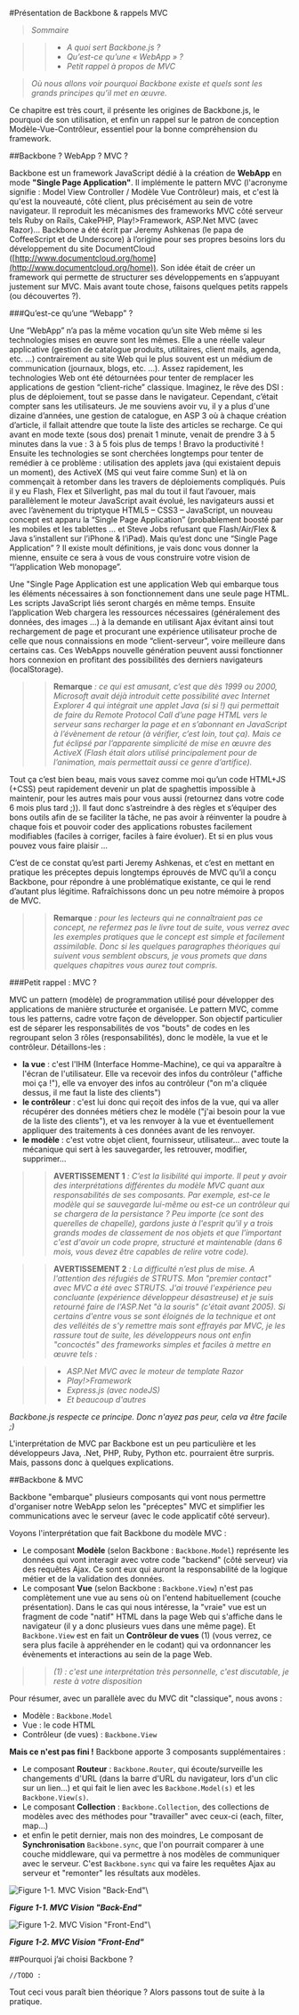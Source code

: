 #Présentation de Backbone & rappels MVC

>*Sommaire*

>>- *A quoi sert Backbone.js ?*
>>- *Qu’est-ce qu’une « WebApp » ?*
>>- *Petit rappel à propos de MVC*

>*Où nous allons voir pourquoi Backbone existe et quels sont les grands principes qu’il met en œuvre.*

Ce chapitre est très court, il présente les origines de Backbone.js, le pourquoi de son utilisation, et enfin un rappel sur le patron de conception Modèle-Vue-Contrôleur, essentiel pour la bonne compréhension du framework.

##Backbone ? WebApp ? MVC ?

Backbone est un framework JavaScript dédié à la création de **WebApp** en mode **"Single Page Application"**. Il implémente le pattern MVC (l'acronyme signifie : Model View Controller / Modèle Vue Contrôleur) mais, et c'est là qu'est la nouveauté, côté client, plus précisément au sein de votre navigateur. Il reproduit les mécanismes des frameworks MVC côté serveur tels Ruby on Rails, CakePHP, Play!>Framework, ASP.Net MVC (avec Razor)...
Backbone a été écrit par Jeremy Ashkenas (le papa de CoffeeScript et de Underscore) à l’origine pour ses propres besoins lors du développement du site DocumentCloud ([http://www.documentcloud.org/home](http://www.documentcloud.org/home)). Son idée était de créer un framework qui permette de structurer ses développements en s’appuyant justement sur MVC.
Mais avant toute chose, faisons quelques petits rappels (ou découvertes ?).

###Qu’est-ce qu’une “Webapp” ?

Une “WebApp” n’a pas la même vocation qu’un site Web même si les technologies mises en œuvre sont les mêmes. Elle a une réelle valeur applicative (gestion de catalogue produits, utilitaires, client mails, agenda, etc. …) contrairement au site Web qui le plus souvent est un médium de communication (journaux, blogs, etc. …). Assez rapidement, les technologies Web ont été détournées pour tenter de remplacer les applications de gestion “client-riche” classique. Imaginez, le rêve des DSI : plus de déploiement, tout se passe dans le navigateur. Cependant, c’était compter sans les utilisateurs. Je me souviens avoir vu, il y a plus d'une dizaine d’années, une gestion de catalogue, en ASP 3 où à chaque création d’article, il fallait attendre que toute la liste des articles se recharge. Ce qui avant en mode texte (sous dos) prenait 1 minute, venait de prendre 3 à 5 minutes dans la vue : 3 à 5 fois plus de temps ! Bravo la productivité ! Ensuite les technologies se sont cherchées longtemps pour tenter de remédier à ce problème : utilisation des applets java (qui existaient depuis un moment), des ActiveX (MS qui veut faire comme Sun) et là on commençait à retomber dans les travers de déploiements compliqués. Puis il y eu Flash, Flex et Silverlight, pas mal du tout il faut l’avouer, mais parallèlement le moteur JavaScript avait évolué, les navigateurs aussi et avec l’avènement du triptyque HTML5 – CSS3 – JavaScript, un nouveau concept est apparu la “Single Page Application” (probablement boosté par les mobiles et les tablettes … et Steve Jobs refusant que Flash/Air/Flex & Java s’installent sur l’iPhone & l’iPad). Mais qu’est donc une “Single Page Application” ? Il existe moult définitions, je vais donc vous donner la mienne, ensuite ce sera à vous de vous construire votre vision de “l’application Web monopage”.

Une "Single Page Application est une application Web qui embarque tous les éléments nécessaires à son fonctionnement dans une seule page HTML. Les scripts JavaScript liés seront chargés en même temps. Ensuite l’application Web chargera les ressources nécessaires (généralement des données, des images …) à la demande en utilisant Ajax évitant ainsi tout rechargement de page et procurant une expérience utilisateur proche de celle que nous connaissions en mode “client-serveur”, voire meilleure dans certains cas. Ces WebApps nouvelle génération peuvent aussi fonctionner hors connexion en profitant des possibilités des derniers navigateurs (localStorage).

>>**Remarque** *: ce qui est amusant, c’est que dès 1999 ou 2000, Microsoft avait déjà introduit cette possibilité avec Internet Explorer 4 qui intégrait une applet Java (si si !) qui permettait de faire du Remote Protocol Call d’une page HTML vers le serveur sans recharger la page et en s’abonnant en JavaScript à l’évènement de retour (à vérifier, c’est loin, tout ça). Mais ce fut éclipsé par l’apparente simplicité de mise en œuvre des ActiveX (Flash était alors utilisé principalement pour de l’animation, mais permettait aussi ce genre d’artifice).*

Tout ça c’est bien beau, mais vous savez comme moi qu’un code HTML+JS (+CSS) peut rapidement devenir un plat de spaghettis impossible à maintenir, pour les autres mais pour vous aussi (retournez dans votre code 6 mois plus tard ;)). Il faut donc s’astreindre à des règles et s’équiper des bons outils afin de se faciliter la tâche, ne pas avoir à réinventer la poudre à chaque fois et pouvoir coder des applications robustes facilement modifiables (faciles à corriger, faciles à faire évoluer). Et si en plus vous pouvez vous faire plaisir …

C’est de ce constat qu’est parti Jeremy Ashkenas, et c’est en mettant en pratique les préceptes depuis longtemps éprouvés de MVC qu’il a conçu Backbone, pour répondre à une problématique existante, ce qui le rend d’autant plus légitime.
Rafraîchissons donc un peu notre mémoire à propos de MVC.

>>**Remarque** *: pour les lecteurs qui ne connaîtraient pas ce concept, ne refermez pas le livre tout de suite, vous verrez avec les exemples pratiques que le concept est simple et facilement assimilable. Donc si les quelques paragraphes théoriques qui suivent vous semblent obscurs, je vous promets que dans quelques chapitres vous aurez tout compris.*

###Petit rappel : MVC ?

MVC un pattern (modèle) de programmation utilisé pour développer des applications de manière structurée et organisée. Le pattern MVC, comme tous les patterns, cadre votre façon de développer. Son objectif particulier est de séparer les responsabilités de vos "bouts" de codes en les regroupant selon 3 rôles (responsabilités), donc le modèle, la vue et le contrôleur. Détaillons-les :

- **la vue** : c'est l'IHM (Interface Homme-Machine), ce qui va apparaître à l'écran de l'utilisateur. Elle va recevoir des infos du contrôleur ("affiche moi ça !"), elle va envoyer des infos au contrôleur ("on m'a cliquée dessus, il me faut la liste des clients")
- **le contrôleur** : c'est lui donc qui reçoit des infos de la vue, qui va aller récupérer des données métiers chez le modèle ("j'ai besoin pour la vue de la liste des clients"), et va les renvoyer à la vue et éventuellement appliquer des traitements à ces données avant de les renvoyer.
- **le modèle** : c'est votre  objet client, fournisseur, utilisateur... avec toute la mécanique qui sert à les sauvegarder, les retrouver, modifier, supprimer...

>>**AVERTISSEMENT 1** *: C’est la lisibilité qui importe. Il peut y avoir des interprétations différentes du modèle MVC quant aux responsabilités de ses composants. Par exemple, est-ce le modèle qui se sauvegarde lui-même ou est-ce un contrôleur qui se chargera de la persistance ? Peu importe (ce sont des querelles de chapelle), gardons juste à l'esprit qu'il y a trois grands modes de classement de nos objets et que l'important c'est d'avoir un code propre, structuré et maintenable (dans 6 mois, vous devez être capables de relire votre code).*

>>**AVERTISSEMENT 2** *: La difficulté n’est plus de mise. A l'attention des réfugiés de STRUTS. Mon "premier contact" avec MVC a été avec STRUTS. J'ai trouvé l'expérience peu concluante (expérience développeur désastreuse) et je suis retourné faire de l'ASP.Net "à la souris" (c'était avant 2005). Si certains d'entre vous se sont éloignés de la technique et ont des velléités de s'y remettre mais sont effrayés par MVC, je les rassure tout de suite, les développeurs nous ont enfin "concoctés" des frameworks simples et faciles à mettre en œuvre tels :*

>>- *ASP.Net MVC avec le moteur de template Razor*
>>- *Play!>Framework*
>>- *Express.js (avec nodeJS)*
>>- *Et beaucoup d'autres*

*Backbone.js respecte ce principe. Donc n'ayez pas peur, cela va être facile ;)*

L'interprétation de MVC par Backbone est un peu particulière et les développeurs Java, .Net, PHP, Ruby, Python etc. pourraient être surpris. Mais, passons donc à quelques explications.

##Backbone & MVC

Backbone "embarque" plusieurs composants qui vont nous permettre d'organiser notre WebApp selon les "préceptes" MVC et simplifier les communications avec le serveur (avec le code applicatif côté serveur).

Voyons l'interprétation que fait Backbone du modèle MVC :

- Le composant **Modèle** (selon Backbone : `Backbone.Model`) représente les données qui vont interagir avec votre code "backend" (côté serveur) via des requêtes Ajax. Ce sont eux qui auront la responsabilité de la logique métier et de la validation des données.
- Le composant **Vue** (selon Backbone : `Backbone.View`) n'est pas complètement une vue au sens où on l'entend habituellement (couche présentation). Dans le cas qui nous intéresse, la "vraie" vue est un fragment de code "natif" HTML dans la page Web qui s'affiche dans le navigateur (il y a donc plusieurs vues dans une même page). Et `Backbone.View` est en fait un **Contrôleur de vues** (1) (vous verrez, ce sera plus facile à appréhender en le codant) qui va ordonnancer les évènements et interactions au sein de la page Web.

>>*(1) : c'est une interprétation très personnelle, c'est discutable, je reste à votre disposition*

Pour résumer, avec un parallèle avec du MVC dit "classique", nous avons :

- Modèle : `Backbone.Model`
- Vue : le code HTML
- Contrôleur (de vues) : `Backbone.View`

**Mais ce n'est pas fini !** Backbone apporte 3 composants supplémentaires :

- Le composant **Routeur** : `Backbone.Router`, qui écoute/surveille les changements d'URL (dans la barre d'URL du navigateur, lors d'un clic sur un lien...) et qui fait le lien avec les `Backbone.Model(s)` et les `Backbone.View(s)`.
- Le composant **Collection** : `Backbone.Collection`, des collections de modèles avec des méthodes pour "travailler" avec ceux-ci (each, filter, map...)
- et enfin le petit dernier, mais non des moindres, Le composant de **Synchronisation** `Backbone.sync`, que l'on pourrait comparer à une couche middleware, qui va permettre à nos modèles de communiquer avec le serveur. C'est `Backbone.sync` qui va faire les requêtes Ajax au serveur et "remonter" les résultats aux modèles.


![Figure 1-1. MVC Vision "Back-End"](RSRC/01_01_MVC.png)\ 

***Figure 1-1. MVC Vision "Back-End"***


![Figure 1-2. MVC Vision "Front-End"](RSRC/01_02_MVC.png)\ 

***Figure 1-2. MVC Vision "Front-End"***


##Pourquoi j’ai choisi  Backbone ?
 
	//TODO :


Tout ceci vous paraît bien théorique ? Alors passons tout de suite à la pratique.

